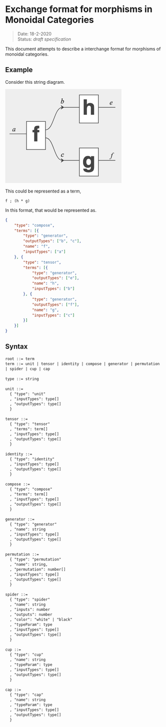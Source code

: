 # Exchange format for morphisms in Monoidal Categories

> Date: 18-2-2020 <br>
> Status: *draft specification*

This document attempts to describe a interchange format for morphisms of monoidal categories.

## Example

Consider this string diagram.

![](example.png)

This could be represented as a term,

    f ; (h * g)

In this format, that would be represented as.

```json
{
	"type": "compose",
	"terms": [{
		"type": "generator",
		"outputTypes": ["b", "c"],
		"name": "f",
		"inputTypes": ["a"]
	}, {
		"type": "tensor",
		"terms": [{
			"type": "generator",
			"outputTypes": ["e"],
			"name": "h",
			"inputTypes": ["b"]
		}, {
			"type": "generator",
			"outputTypes": ["f"],
			"name": "g",
			"inputTypes": ["c"]
		}]
	}]
}
```

## Syntax

```
root ::= term
term ::= unit | tensor | identity | compose | generator | permutation | spider | cup | cap

type ::= string

unit ::= 
  { "type": "unit"
  , "inputTypes": type[]
  , "outputTypes": type[] 
  }

tensor ::= 
  { "type": "tensor"
  , "terms": term[]
  , "inputTypes": type[]
  , "outputTypes": type[] 
  }

identity ::= 
  { "type": "identity"
  , "inputTypes": type[]
  , "outputTypes": type[] 
  }

compose ::= 
  { "type": "compose"
  , "terms": term[]
  , "inputTypes": type[]
  , "outputTypes": type[] 
  }

generator ::=
  { "type": "generator"
  , "name": string
  , "inputTypes": type[]
  , "outputTypes": type[] 
  }

permutation ::=
  { "type": "permutation"
  , "name": string,
  , "permutation": number[]
  , "inputTypes": type[]
  , "outputTypes": type[] 
  }

spider ::=
  { "type": "spider"
  , "name": string
  , "inputs": number
  , "outputs": number
  , "color": "white" | "black"
  , "typeParam": type
  , "inputTypes": type[]
  , "outputTypes": type[] 
  }

cup ::=
  { "type": "cup"
  , "name": string
  , "typeParam": type
  , "inputTypes": type[]
  , "outputTypes": type[] 
  }

cap ::=
  { "type": "cap"
  , "name": string
  , "typeParam": type
  , "inputTypes": type[]
  , "outputTypes": type[] 
  }
```
